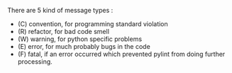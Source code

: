 There are 5 kind of message types :
* (C) convention, for programming standard violation
* (R) refactor, for bad code smell
* (W) warning, for python specific problems
* (E) error, for much probably bugs in the code
* (F) fatal, if an error occurred which prevented pylint from doing further processing.
